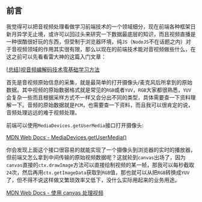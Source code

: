 ## 前言

我觉得可以把音视频处理看做学习前端技术的一个领域细分，现在前端各种框架日新月异学无止境，或许可以回过头来研究一下数据最底层的知识，而且视频直播是一种很酷很好玩的东西，但受制于浏览器环境，纯`JS`（`NodeJS`不在话题之内）对于音视频领域的作用其实很有限，那么以现在的前端技术能对音视频做些什么，在这之前可以先看看雷大神的这篇入门文章：

[[总结]视音频编解码技术零基础学习方法](https://blog.csdn.net/leixiaohua1020/article/details/18893769)

首先是音视频原始信息的采集，就是最简单的打开摄像头/麦克风后所拿到的原始数据。其中视频的原始数据格式就是常见的`RGB`或者`YUV`，`RGB`大家都很熟悉，`YUV`会复杂一些而且根据采样方式不一样又会分出不同的类型，具体需要查一下资料理解一下。音频的原始数据就是`PCM`，也需要查一下资料，而且我可以很肯定的说，音频处理远远的难于视频处理。

前端可以使用`MediaDevices.getUserMedia`接口打开摄像头:

[MDN Web Docs - MediaDevices.getUserMedia()](https://developer.mozilla.org/zh-CN/docs/Web/API/MediaDevices/getUserMedia)

你会发现上面这个接口很容易的就能实现了一个摄像头到浏览器的实时的播放器，但前端又怎么拿到中间传输的原始视频数据呢？这就轮到`canvas`出场了，因为`canvas`直接的`ctx.drawImage`方法可以直接绘制视频的某一帧，那我可以每秒截取`24`次，然后再用`ctx.getImageData`获取到`RGB`值，那也就可以从把`RGB`转换成`YUV`了，但不得不说这样做又繁琐效率又低下，没什么实际用起来的业务用途。

[MDN Web Docs - 使用 canvas 处理视频](https://developer.mozilla.org/zh-CN/docs/Web/API/Canvas_API/Manipulating_video_using_canvas)
